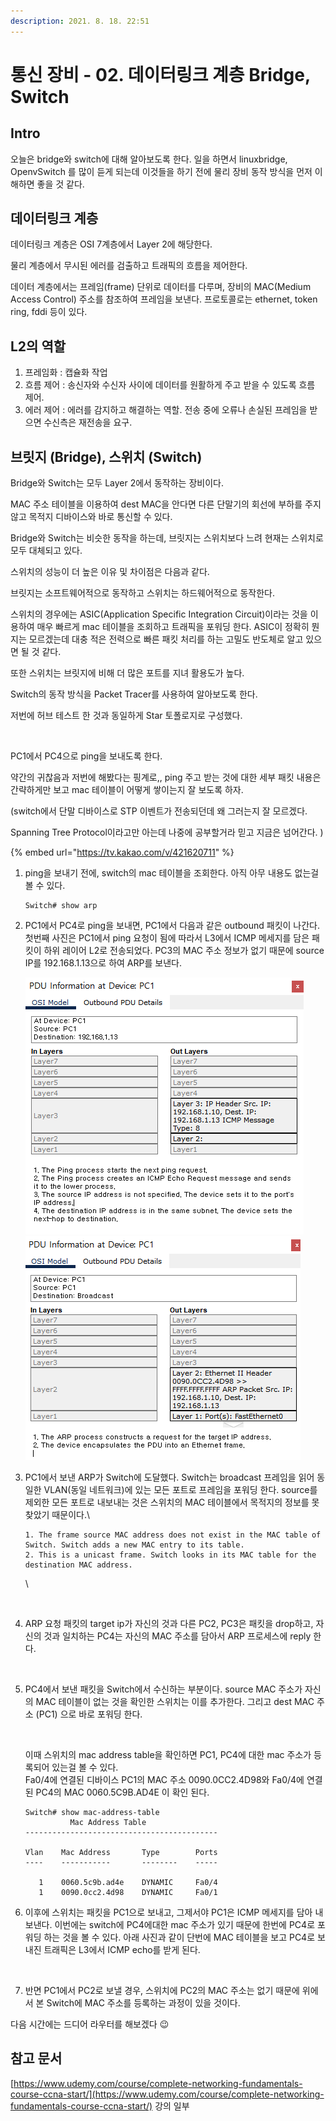 ```yaml
---
description: 2021. 8. 18. 22:51
---
```


# 통신 장비 - 02. 데이터링크 계층 Bridge, Switch

## Intro

오늘은 bridge와 switch에 대해 알아보도록 한다. 일을 하면서 linuxbridge, OpenvSwitch 를 많이 듣게 되는데 이것들을 하기 전에 물리 장비 동작 방식을 먼저 이해하면 좋을 것 같다.



## 데이터링크 계층

데이터링크 계층은 OSI 7계층에서 Layer 2에 해당한다.

물리 계층에서 무시된 에러를 검출하고 트래픽의 흐름을 제어한다.&#x20;

데이터 계층에서는 프레임(frame) 단위로 데이터를 다루며, 장비의 MAC(Medium Access Control) 주소를 참조하여 프레임을 보낸다. 프로토콜로는 ethernet, token ring, fddi 등이 있다.



## L2의 역할

1. 프레임화 : 캡슐화 작업
2. 흐름 제어 : 송신자와 수신자 사이에 데이터를 원활하게 주고 받을 수 있도록 흐름 제어.&#x20;
3. 에러 제어 : 에러를 감지하고 해결하는 역할. 전송 중에 오류나 손실된 프레임을 받으면 수신측은 재전송을 요구.



## **브릿지 (Bridge), 스위치 (Switch)**

Bridge와 Switch는 모두 Layer 2에서 동작하는 장비이다.&#x20;

MAC 주소 테이블을 이용하여 dest MAC을 안다면 다른 단말기의 회선에 부하를 주지 않고 목적지 디바이스와 바로 통신할 수 있다.&#x20;

Bridge와 Switch는 비슷한 동작을 하는데, 브릿지는 스위치보다 느려 현재는 스위치로 모두 대체되고 있다.

스위치의 성능이 더 높은 이유 및 차이점은 다음과 같다.

브릿지는 소프트웨어적으로 동작하고 스위치는 하드웨어적으로 동작한다.

스위치의 경우에는 ASIC(Application Specific Integration Circuit)이라는 것을 이용하여 매우 빠르게 mac 테이블을 조회하고 트래픽을 포워딩 한다. ASIC이 정확히 뭔지는 모르겠는데 대충 적은 전력으로 빠른 패킷 처리를 하는 고밀도 반도체로 알고 있으면 될 것 같다.

또한 스위치는 브릿지에 비해 더 많은 포트를 지녀 활용도가 높다.



Switch의 동작 방식을 Packet Tracer를 사용하여 알아보도록 한다.

저번에 허브 테스트 한 것과 동일하게 Star 토폴로지로 구성했다.

<figure><img src="https://blog.kakaocdn.net/dn/sQQVw/btrcuKyG06e/tekkD1LtkdrIuREmn54ykK/img.png" alt=""><figcaption></figcaption></figure>

PC1에서 PC4으로 ping을 보내도록 한다.

약간의 귀찮음과 저번에 해봤다는 핑계로,, ping 주고 받는 것에 대한 세부 패킷 내용은 간략하게만 보고 mac 테이블이 어떻게 쌓이는지 잘 보도록 하자.&#x20;

(switch에서 단말 디바이스로 STP 이벤트가 전송되던데 왜 그러는지 잘 모르겠다.&#x20;

Spanning Tree Protocol이라고만 아는데 나중에 공부할거라 믿고 지금은 넘어간다. )

{% embed url="https://tv.kakao.com/v/421620711" %}



1.  ping을 보내기 전에, switch의 mac 테이블을 조회한다. 아직 아무 내용도 없는걸 볼 수 있다.

    ```shell-session
    Switch# show arp​
    ```

    &#x20;
2.  PC1에서 PC4로 ping을 보내면, PC1에서 다음과 같은 outbound 패킷이 나간다.\
    첫번째 사진은 PC1에서 ping 요청이 됨에 따라서 L3에서 ICMP 메세지를 담은 패킷이 하위 레이어 L2로 전송되었다. PC3의 MAC 주소 정보가 없기 때문에 source IP를 192.168.1.13으로 하여 ARP를 보낸다.

    ![](../../.gitbook/assets/image.png)![](<../../.gitbook/assets/image (6).png>)
3.  PC1에서 보낸 ARP가 Switch에 도달했다. Switch는 broadcast 프레임을 읽어 동일한 VLAN(동일 네트워크)에 있는 모든 포트로 프레임을 포워딩 한다. source를 제외한 모든 포트로 내보내는 것은 스위치의 MAC 테이블에서 목적지의 정보를 못 찾았기 때문이다.\


    ```
    1. The frame source MAC address does not exist in the MAC table of Switch. Switch adds a new MAC entry to its table.
    2. This is a unicast frame. Switch looks in its MAC table for the destination MAC address.
    ```

    \


    <figure><img src="https://blog.kakaocdn.net/dn/bET65u/btrcACGolJO/FuK2odH2qObNPWtP8x4i4k/img.png" alt=""><figcaption></figcaption></figure>
4.  ARP 요청 패킷의 target ip가 자신의 것과 다른 PC2, PC3은 패킷을 drop하고, 자신의 것과 일치하는 PC4는 자신의 MAC 주소를 담아서 ARP 프로세스에 reply 한다.

    <figure><img src="https://blog.kakaocdn.net/dn/kVfLa/btrczdgf30T/ffc6c0Mcge6rcKWRKvnB5k/img.png" alt=""><figcaption></figcaption></figure>
5.  PC4에서 보낸 패킷을 Switch에서 수신하는 부분이다. source MAC 주소가 자신의 MAC 테이블이 없는 것을 확인한 스위치는 이를 추가한다. 그리고 dest MAC 주소 (PC1) 으로 바로 포워딩 한다.

    <figure><img src="https://blog.kakaocdn.net/dn/crLFHk/btrcs9e4nvC/mFXhkqYkBWMAJLXDALktBk/img.png" alt=""><figcaption></figcaption></figure>

    이때 스위치의 mac address table을 확인하면 PC1, PC4에 대한 mac 주소가 등록되어 있는걸 볼 수 있다.\
    Fa0/4에 연결된 디바이스 PC1의 MAC 주소 0090.0CC2.4D98와 Fa0/4에 연결된 PC4의 MAC 0060.5C9B.AD4E 이 확인 된다.

    ```shell-session
    Switch# show mac-address-table 
              Mac Address Table
    -------------------------------------------

    Vlan    Mac Address       Type        Ports
    ----    -----------       --------    -----

       1    0060.5c9b.ad4e    DYNAMIC     Fa0/4
       1    0090.0cc2.4d98    DYNAMIC     Fa0/1
    ```
6.  이후에 스위치는 패킷을 PC1으로 보내고, 그제서야 PC1은 ICMP 메세지를 담아 내보낸다. 이번에는 switch에 PC4에대한 mac 주소가 있기 때문에 한번에 PC4로 포워딩 하는 것을 볼 수 있다. 아래 사진과 같이 단번에 MAC 테이블을 보고 PC4로 보내진 트래픽은 L3에서 ICMP echo를 받게 된다.

    <figure><img src="https://blog.kakaocdn.net/dn/QIMEK/btrcxJ0Mtrh/IBZKa5hNYjDnT8OgKIEpkk/img.png" alt=""><figcaption></figcaption></figure>
7. 반면 PC1에서 PC2로 보낼 경우, 스위치에 PC2의 MAC 주소는 없기 때문에 위에서 본 Switch에 MAC 주소를 등록하는 과정이 있을 것이다.&#x20;



다음 시간에는 드디어 라우터를 해보겠다 😉



## 참고 문서

[https://www.udemy.com/course/complete-networking-fundamentals-course-ccna-start/](https://www.udemy.com/course/complete-networking-fundamentals-course-ccna-start/) 강의 일부



